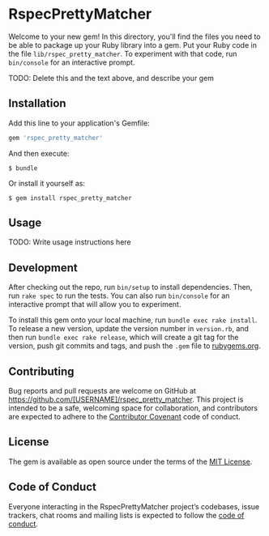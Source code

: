 # RspecPrettyMatcher

Welcome to your new gem! In this directory, you'll find the files you need to be able to package up your Ruby library into a gem. Put your Ruby code in the file `lib/rspec_pretty_matcher`. To experiment with that code, run `bin/console` for an interactive prompt.

TODO: Delete this and the text above, and describe your gem

## Installation

Add this line to your application's Gemfile:

```ruby
gem 'rspec_pretty_matcher'
```

And then execute:

    $ bundle

Or install it yourself as:

    $ gem install rspec_pretty_matcher

## Usage

TODO: Write usage instructions here

## Development

After checking out the repo, run `bin/setup` to install dependencies. Then, run `rake spec` to run the tests. You can also run `bin/console` for an interactive prompt that will allow you to experiment.

To install this gem onto your local machine, run `bundle exec rake install`. To release a new version, update the version number in `version.rb`, and then run `bundle exec rake release`, which will create a git tag for the version, push git commits and tags, and push the `.gem` file to [rubygems.org](https://rubygems.org).

## Contributing

Bug reports and pull requests are welcome on GitHub at https://github.com/[USERNAME]/rspec_pretty_matcher. This project is intended to be a safe, welcoming space for collaboration, and contributors are expected to adhere to the [Contributor Covenant](http://contributor-covenant.org) code of conduct.

## License

The gem is available as open source under the terms of the [MIT License](http://opensource.org/licenses/MIT).

## Code of Conduct

Everyone interacting in the RspecPrettyMatcher project’s codebases, issue trackers, chat rooms and mailing lists is expected to follow the [code of conduct](https://github.com/[USERNAME]/rspec_pretty_matcher/blob/master/CODE_OF_CONDUCT.md).
